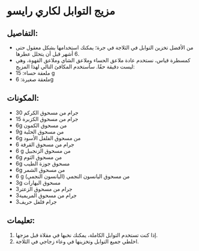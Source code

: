 # مزيج التوابل لكاري رايسو

## التفاصيل:
* من الأفضل تخزين التوابل في الثلاجة في جرة؛ يمكنك استخدامها بشكل معقول حتى 6 أشهر قبل أن يتحلل عطرها.
* كمسطرة قياس، نستخدم عادة ملاعق الحساء وملاعق الشاي وملاعق القهوة، وهي ليست دقيقة حقًا. سأستخدم المكافئ التالي لهذا المزيج:
 * ملعقة حساء: 15 g
 * ملعقة صغيرة: 6g

## المكونات:
* 30 جرام من مسحوق الكركم
* 15 جرام من مسحوق الكزبرة
* 6g من مسحوق الكمون
* 9g من مسحوق الحلبة
* 6g من مسحوق الفلفل الأسود
* 6 جرام من مسحوق القرفة
* 6 g من مسحوق الزنجبيل
* 6g من مسحوق الثوم
* 6g مسحوق جوزة الطيب
* 6g من مسحوق الشمر
* 6 g من مسحوق اليانسون النجمي (اليانسون النجمي)
* 3g مسحوق البهارات
* 3جرام من مسحوق الزعتر
* 3جرام من مسحوق المريمية
* 3جرام فلفل حريف


## تعليمات:
1. إذا كنت تستخدم التوابل الكاملة، يمكنك نخبها في مقلاة قبل مزجها.
1. اخلطي جميع التوابل وتخزينها في وعاء زجاجي في الثلاجة.